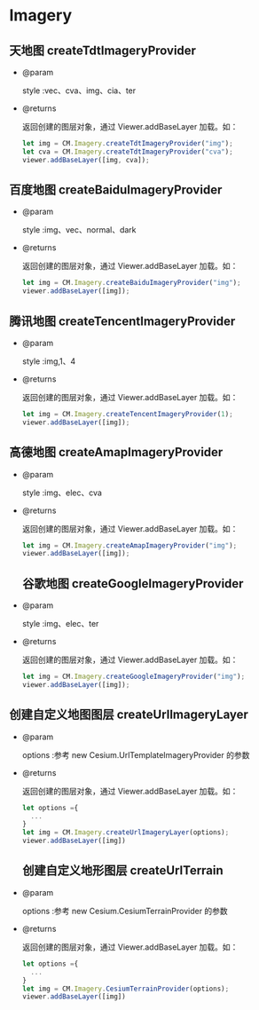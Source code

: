 # Imagery

## 天地图 createTdtImageryProvider

- @param

  style :vec、cva、img、cia、ter

- @returns

  返回创建的图层对象，通过 Viewer.addBaseLayer 加载。如：

  ```js
  let img = CM.Imagery.createTdtImageryProvider("img");
  let cva = CM.Imagery.createTdtImageryProvider("cva");
  viewer.addBaseLayer([img, cva]);
  ```

## 百度地图 createBaiduImageryProvider

- @param

  style :img、vec、normal、dark

- @returns

  返回创建的图层对象，通过 Viewer.addBaseLayer 加载。如：

  ```js
  let img = CM.Imagery.createBaiduImageryProvider("img");
  viewer.addBaseLayer([img]);
  ```

## 腾讯地图 createTencentImageryProvider

- @param

  style :img,1、4

- @returns

  返回创建的图层对象，通过 Viewer.addBaseLayer 加载。如：

  ```js
  let img = CM.Imagery.createTencentImageryProvider(1);
  viewer.addBaseLayer([img]);
  ```

## 高德地图 createAmapImageryProvider

- @param

  style :img、elec、cva

- @returns

  返回创建的图层对象，通过 Viewer.addBaseLayer 加载。如：

  ```js
  let img = CM.Imagery.createAmapImageryProvider("img");
  viewer.addBaseLayer([img]);
  ```

  ## 谷歌地图 createGoogleImageryProvider

- @param

  style :img、elec、ter

- @returns

  返回创建的图层对象，通过 Viewer.addBaseLayer 加载。如：

  ```js
  let img = CM.Imagery.createGoogleImageryProvider("img");
  viewer.addBaseLayer([img]);
  ```

## 创建自定义地图图层 createUrlImageryLayer

- @param

  options :参考 new Cesium.UrlTemplateImageryProvider 的参数

- @returns

  返回创建的图层对象，通过 Viewer.addBaseLayer 加载。如：

  ```js
  let options ={
    ...
  }
  let img = CM.Imagery.createUrlImageryLayer(options);
  viewer.addBaseLayer([img])
  ```

  ## 创建自定义地形图层 createUrlTerrain

- @param

  options :参考 new Cesium.CesiumTerrainProvider 的参数

- @returns

  返回创建的图层对象，通过 Viewer.addBaseLayer 加载。如：

  ```js
  let options ={
    ...
  }
  let img = CM.Imagery.CesiumTerrainProvider(options);
  viewer.addBaseLayer([img])
  ```
